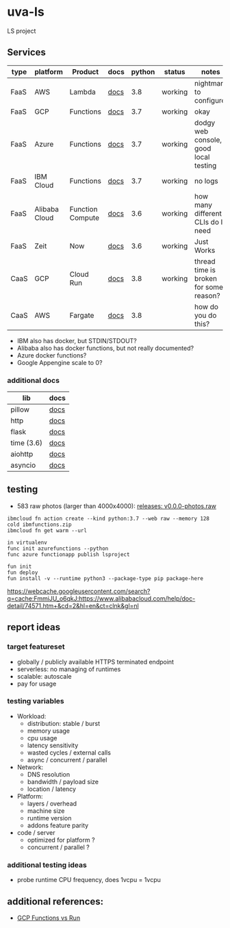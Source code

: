 # uva-ls

LS project

## Services

| type | platform      | Product          | docs      | python | status  | notes                                  |
| ---- | ------------- | ---------------- | --------- | ------ | ------- | -------------------------------------- |
| FaaS | AWS           | Lambda           | [docs][1] | 3.8    | working | nightmare to configure                 |
| FaaS | GCP           | Functions        | [docs][2] | 3.7    | working | okay                                   |
| FaaS | Azure         | Functions        | [docs][3] | 3.7    | working | dodgy web console, good local testing  |
| FaaS | IBM Cloud     | Functions        | [docs][4] | 3.7    | working | no logs                                |
| FaaS | Alibaba Cloud | Function Compute | [docs][5] | 3.6    | working | how many different CLIs do I need      |
| FaaS | Zeit          | Now              | [docs][6] | 3.6    | working | Just Works                             |
| CaaS | GCP           | Cloud Run        | [docs][7] | 3.8    | working | thread time is broken for some reason? |
| CaaS | AWS           | Fargate          | [docs][8] | 3.8    |         | how do you do this?                    |

- IBM also has docker, but STDIN/STDOUT?
- Alibaba also has docker functions, but not really documented?
- Azure docker functions?
- Google Appengine scale to 0?

### additional docs

| lib        | docs                                                       |
| ---------- | ---------------------------------------------------------- |
| pillow     | [docs](https://pillow.readthedocs.io/en/latest/)           |
| http       | [docs](https://docs.python.org/3/library/http.server.html) |
| flask      | [docs](https://flask.palletsprojects.com/en/1.1.x/api/)    |
| time (3.6) | [docs](https://docs.python.org/3.6/library/time.html)      |
| aiohttp    | [docs](https://aiohttp.readthedocs.io/en/stable/)          |
| asyncio    | [docs](https://docs.python.org/3/library/asyncio.html)     |

## testing

- 583 raw photos (larger than 4000x4000): [releases: v0.0.0-photos.raw][photos1]

```
ibmcloud fn action create --kind python:3.7 --web raw --memory 128 cold ibmfunctions.zip
ibmcloud fn get warm --url

in virtualenv
func init azurefunctions --python
func azure functionapp publish lsproject

fun init
fun deploy
fun install -v --runtime python3 --package-type pip package-here
```

https://webcache.googleusercontent.com/search?q=cache:FmmiJU_o6qkJ:https://www.alibabacloud.com/help/doc-detail/74571.htm+&cd=2&hl=en&ct=clnk&gl=nl

## report ideas

### target featureset

- globally / publicly available HTTPS terminated endpoint
- serverless: no managing of runtimes
- scalable: autoscale
- pay for usage

### testing variables

- Workload:
  - distribution: stable / burst
  - memory usage
  - cpu usage
  - latency sensitivity
  - wasted cycles / external calls
  - async / concurrent / parallel
- Network:
  - DNS resolution
  - bandwidth / payload size
  - location / latency
- Platform:
  - layers / overhead
  - machine size
  - runtime version
  - addons feature parity
- code / server
  - optimized for platform ?
  - concurrent / parallel ?

### additional testing ideas

- probe runtime CPU frequency, does 1vcpu = 1vcpu

## additional references:

- [GCP Functions vs Run][ref1]

[1]: https://docs.aws.amazon.com/lambda/latest/dg/python-programming-model.html
[2]: https://cloud.google.com/functions/docs/writing/http
[3]: https://docs.microsoft.com/en-us/azure/azure-functions/functions-reference-python
[4]: https://cloud.ibm.com/docs/openwhisk?topic=cloud-functions-actions
[5]: https://partners-intl.aliyun.com/help/doc-detail/56316.htm#adding-modules
[6]: https://zeit.co/docs/runtimes#official-runtimes/python
[7]: https://cloud.google.com/run/docs/deploying
[8]: https://docs.aws.amazon.com/AmazonECS/latest/developerguide/AWS_Fargate.html
[ref1]: https://medium.com/google-cloud/cloud-run-vs-cloud-functions-whats-the-lowest-cost-728d59345a2e
[photos1]: https://github.com/seankhliao/uva-ls/releases/tag/v0.0.0-photos.raw
